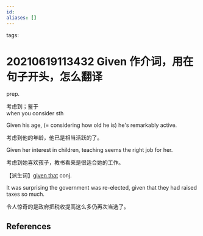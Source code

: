 ```yaml
---
id: 
aliases: []
---
```

tags: 

# 20210619113432 Given 作介词，用在句子开头，怎么翻译

prep.

考虑到；鉴于  
when you consider sth

Given his age, (= considering how old he is) he's remarkably active.[](javascript:void(0);)

考虑到他的年龄，他已是相当活跃的了。

Given her interest in children, teaching seems the right job for her.[](javascript:void(0);)

考虑到她喜欢孩子，教书看来是很适合她的工作。

【派生词】[given that](https://fanyi.baidu.com/#en/zh/given%20that) conj.

It was surprising the government was re-elected, given that they had raised taxes so much.[](javascript:void(0);)

令人惊奇的是政府把税收提高这么多仍再次当选了。

## References

